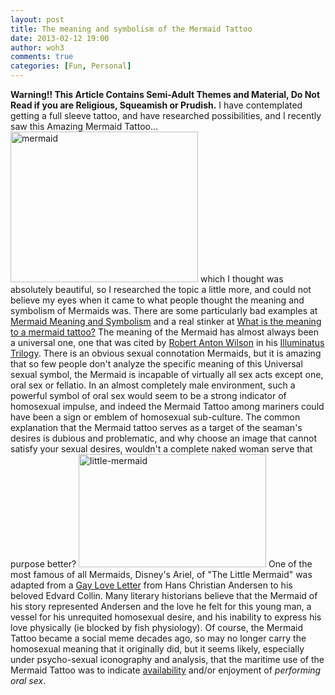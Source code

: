 ```yaml
---
layout: post
title: The meaning and symbolism of the Mermaid Tattoo
date: 2013-02-12 19:00
author: woh3
comments: true
categories: [Fun, Personal]
---
```

<strong>Warning!! This Article Contains Semi-Adult Themes and Material, Do Not Read if you are Religious, Squeamish or Prudish.</strong>
I have contemplated getting a full sleeve tattoo, and have researched possibilities, and I recently saw this Amazing Mermaid Tattoo...
<a href="http://woh3blog.files.wordpress.com/2013/02/mermaid.jpg"><img src="http://woh3blog.files.wordpress.com/2013/02/mermaid.jpg?w=300" alt="mermaid" width="300" height="241" class="alignnone size-medium wp-image-812" /></a> 
which I thought was absolutely beautiful, so I researched the topic a little more, and could not believe my eyes when it came to what people thought the meaning and symbolism of Mermaids was. There are some particularly bad examples at <a href="http://www.whats-your-sign.com/mermaid-meaning-and-symbolism.html">Mermaid Meaning and Symbolism</a> and a real stinker at <a href="http://answers.yahoo.com/question/index?qid=20061209005630AATaGHf">What is the meaning to a mermaid tattoo?</a>
The meaning of the Mermaid has almost always been a universal one, one that was cited by <a href="http://en.wikipedia.org/wiki/Robert_Anton_Wilson">Robert Anton Wilson</a> in his <a href="http://en.wikipedia.org/wiki/The_Illuminatus!_Trilogy">Illuminatus Trilogy</a>. There is an obvious sexual connotation Mermaids, but it is amazing that so few people don't analyze the specific meaning of this Universal sexual symbol, the Mermaid is incapable of virtually all sex acts except one, oral sex or fellatio. 
In an almost completely male environment, such a powerful symbol of oral sex would seem to be a strong indicator of homosexual impulse, and indeed the Mermaid Tattoo among mariners could have been a sign or emblem of homosexual sub-culture. The common explanation that the Mermaid tattoo serves as a target of the seaman's desires is dubious and problematic, and why choose an image that cannot satisfy your sexual desires, wouldn't a complete naked woman serve that purpose better?
<a href="http://gettysburgcollegeallies.tumblr.com/post/21332823875/the-little-mermaid-a-gay-love-letter"><a href="http://woh3blog.files.wordpress.com/2013/02/little-mermaid.jpg"><img src="http://woh3blog.files.wordpress.com/2013/02/little-mermaid.jpg?w=300" alt="little-mermaid" width="300" height="181" class="alignnone size-medium wp-image-816" /></a></a>
One of the most famous of all Mermaids, Disney's Ariel, of "The Little Mermaid" was adapted from a <a href="http://rictornorton.co.uk/andersen.htm">Gay Love Letter</a> from Hans Christian Andersen to his beloved Edvard Collin. Many literary historians believe that the Mermaid of his story represented Andersen and the love he felt for this young man,  a vessel for his unrequited homosexual desire, and his inability to express his love physically (ie blocked by fish physiology).
Of course, the Mermaid Tattoo became a social meme decades ago, so may no longer carry the homosexual meaning that it originally did, but it seems likely, especially under psycho-sexual iconography and analysis, that the maritime use of the Mermaid Tattoo was to indicate <u>availability</u> and/or enjoyment of <em>performing oral sex</em>. 
